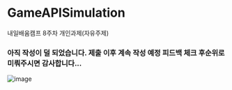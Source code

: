 # GameAPISimulation
 내일배움캠프 8주차 개인과제(자유주제)

### 아직 작성이 덜 되었습니다. 제출 이후 계속 작성 예정 피드백 체크 후순위로 미뤄주시면 감사합니다...
![image](https://github.com/EcchiClone/NBCWeek8GameAPISimulation/assets/21221633/38829faa-27b6-45ac-98ad-41cf6ac90a3f)
